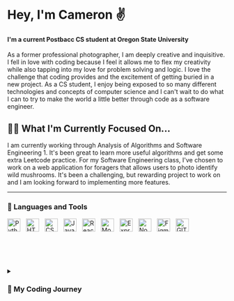 # Hey, I'm Cameron ✌️

#### I'm a current Postbacc CS student at Oregon State University

As a former professional photographer, I am deeply creative and inquisitive. I fell in love with coding because I feel it allows me to flex my creativity while also tapping into my love for problem solving and logic. I love the challenge that coding provides and the excitement of getting buried in a new project. As a CS student, I enjoy being exposed to so many different technologies and concepts of computer science and I can't wait to do what I can to try to make the world a little better through code as a software engineer.

## 👨‍💻 What I'm Currently Focused On...

I am currently working through Analysis of Algorithms and Software Engineering 1. It's been great to learn more useful algorithms and get some extra Leetcode practice. For my Software Engineering class, I've chosen to work on a web application for foragers that allows users to photo identify wild mushrooms. It's been a challenging, but rewarding project to work on and I am looking forward to implementing more features. 

---
### 🧰 Languages and Tools 

<img align="left" alt="Python" width="30px" style="padding-right:10px;" src="https://cdn.jsdelivr.net/gh/devicons/devicon/icons/python/python-original.svg" />
<img align="left" alt="HTML" width="30px" style="padding-right:10px;"
src="https://cdn.jsdelivr.net/gh/devicons/devicon/icons/html5/html5-original.svg" />
<img align="left" alt="CSS" width="30px" style="padding-right:10px;"
src="https://cdn.jsdelivr.net/gh/devicons/devicon/icons/css3/css3-original.svg" />
<img align="left" alt="Javascript" width="30px" style="padding-right:10px;"
src="https://cdn.jsdelivr.net/gh/devicons/devicon/icons/javascript/javascript-original.svg" />
<img align="left" alt="React" width="30px" style="padding-right:10px;"
src="https://cdn.jsdelivr.net/gh/devicons/devicon/icons/react/react-original.svg" />
<img align="left" alt="MongoDB" width="30px" style="padding-right:10px;"
src="https://cdn.jsdelivr.net/gh/devicons/devicon/icons/mongodb/mongodb-original.svg" />
<img align="left" alt="Express" width="30px" style="padding-right:10px;"
src="https://cdn.jsdelivr.net/gh/devicons/devicon/icons/express/express-original.svg" />
<img align="left" alt="Nodejs" width="30px" style="padding-right:10px;"
src="https://cdn.jsdelivr.net/gh/devicons/devicon/icons/nodejs/nodejs-original.svg" />
<img align="left" alt="Figma" width="30px" style="padding-right:10px;"
src="https://cdn.jsdelivr.net/gh/devicons/devicon/icons/figma/figma-original.svg" />
<img align="left" alt="GIT" width="30px" style="padding-right:10px;"
src="https://cdn.jsdelivr.net/gh/devicons/devicon/icons/git/git-original.svg" />
<br/>

#


<!-- ### 📊 Stats 

![Cameron's GitHub stats](https://github-readme-stats.vercel.app/api?username=cameronchafin&show_icons=true&theme=dark) --->
<br/>

#


<details>
  <summary><h3>👾 My Coding Journey</h3></summary>
  Growing up in Texas, I always thought my dream was to travel the world working as a freelance photographer. It seemed set in stone upon receiving B.A in fine arts. My itch for adventure took me around the world to New Zealand, South America, and across Asia where I landed in South Korea and eventually began my career as an English teacher. I fell in love with education and threw myself into my work, but after a few years, I felt like something was missing. I craved a new challenge and room for growth that a new career path could bring. 

Recognizing my lifelong interest and curiosity in computers, I tried a Python tutorial at FreeCodeCamp. From the first time I saw "Hello World" in my console, it was love at first sight. I decided if I was going to do this, I would go all in and get a formal degree in computer science. 

I struck gold when I began attending Oregon State University as a CS Postbacc student. My courses have pushed me to grow, ignited my love for problem solving and critical thinking, and fulfilled me in a way I've never experienced in my professional career. Coding has allowed me to merge my creativity with analytical thinking and approach a variety of problems where I can tinker my way to innovative solutions. 

<!--
**cameronchafin/cameronchafin** is a ✨ _special_ ✨ repository because its `README.md` (this file) appears on your GitHub profile.

Here are some ideas to get you started:

- 🔭 I’m currently working on ...
- 🌱 I’m currently learning ...
- 👯 I’m looking to collaborate on ...
- 🤔 I’m looking for help with ...
- 💬 Ask me about ...
- 📫 How to reach me: ...
- 😄 Pronouns: ...
- ⚡ Fun fact: ...
🛠
-->
